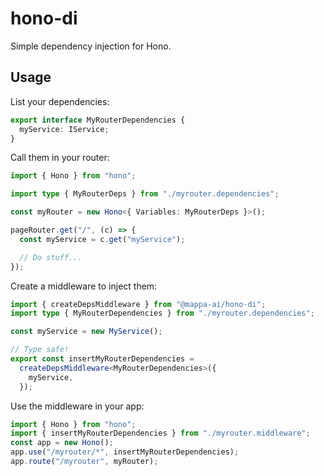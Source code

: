 # hono-di

Simple dependency injection for Hono.

## Usage

List your dependencies:

```ts
export interface MyRouterDependencies {
  myService: IService;
}
```

Call them in your router:

```ts
import { Hono } from "hono";

import type { MyRouterDeps } from "./myrouter.dependencies";

const myRouter = new Hono<{ Variables: MyRouterDeps }>();

pageRouter.get("/", (c) => {
  const myService = c.get("myService");

  // Do stuff...
});
```

Create a middleware to inject them:

```ts
import { createDepsMiddleware } from "@mappa-ai/hono-di";
import type { MyRouterDependencies } from "./myrouter.dependencies";

const myService = new MyService();

// Type safe!
export const insertMyRouterDependencies =
  createDepsMiddleware<MyRouterDependencies>({
    myService,
  });
```

Use the middleware in your app:

```ts
import { Hono } from "hono";
import { insertMyRouterDependencies } from "./myrouter.middleware";
const app = new Hono();
app.use("/myrouter/*", insertMyRouterDependencies);
app.route("/myrouter", myRouter);
```
